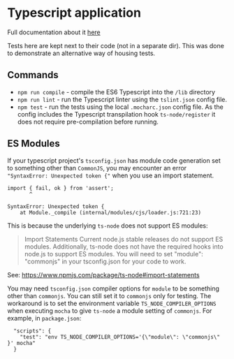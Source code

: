 # Typescript application

Full documentation about it [here](https://mochajs.org/#-require-module-r-module)

Tests here are kept next to their code (not in a separate dir). This was done to demonstrate an alternative way of housing tests.

## Commands

- `npm run compile` - compile the ES6 Typescript into the `/lib` directory
- `npm run lint` - run the Typescript linter using the `tslint.json` config file.
- `npm test` - run the tests using the local `.mocharc.json` config file. As the config includes the Typescript transpilation hook `ts-node/register` it does not require pre-compilation before running.

## ES Modules

If your typescript project's `tsconfig.json` has module code generation set to something other than `CommonJS`, you may
encounter an error `"SyntaxError: Unexpected token {"` when you use an import statement.

```
import { fail, ok } from 'assert';
       ^

SyntaxError: Unexpected token {
    at Module._compile (internal/modules/cjs/loader.js:721:23)

```

This is because the underlying `ts-node` does not support ES modules:


 > Import Statements
 > Current node.js stable releases do not support ES modules. Additionally, ts-node does not have the required hooks into node.js to support ES modules. You will need to set "module": "commonjs" in your tsconfig.json for your code to work.

See: https://www.npmjs.com/package/ts-node#import-statements

You may need `tsconfig.json` compiler options for `module` to be something other than `commonjs`. You can still set it to
`commonjs` only for testing. The workaround is to set the environment variable `TS_NODE_COMPILER_OPTIONS` when executing
`mocha` to give `ts-node` a module setting of `commonjs`. For example, in `package.json`:

```
  "scripts": {
    "test": "env TS_NODE_COMPILER_OPTIONS='{\"module\": \"commonjs\" }' mocha"
  }
```


